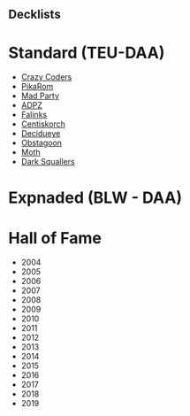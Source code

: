 ## Decklists

# Standard (TEU-DAA)
- [Crazy Coders](https://joeygaffney.github.io/teamlit/res/decklists/standard/crazy-coders)
- [PikaRom](https://joeygaffney.github.io/teamlit/res/decklists/standard/pikarom)
- [Mad Party](https://joeygaffney.github.io/teamlit/res/decklists/standard/mad-party)
- [ADPZ](https://joeygaffney.github.io/teamlit/res/decklists/standard/adpz)
- [Falinks](https://joeygaffney.github.io/teamlit/res/decklists/standard/falinks)
- [Centiskorch](https://joeygaffney.github.io/teamlit/res/decklists/standard/centiskorch)
- [Decidueye](https://joeygaffney.github.io/teamlit/res/decklists/standard/decidueye)
- [Obstagoon](https://joeygaffney.github.io/teamlit/res/decklists/standard/obstagoon)
- [Moth](https://joeygaffney.github.io/teamlit/res/decklists/standard/moth)
- [Dark Squallers](https://joeygaffney.github.io/teamlit/res/decklists/standard/dark-squallers)

# Expnaded (BLW - DAA)

# Hall of Fame
- 2004
- 2005
- 2006
- 2007
- 2008
- 2009
- 2010
- 2011
- 2012
- 2013
- 2014
- 2015
- 2016
- 2017
- 2018
- 2019
